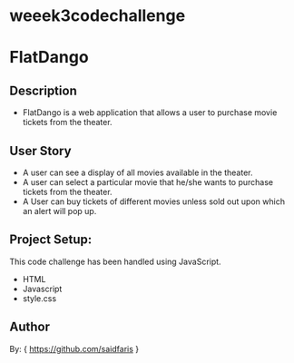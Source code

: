 # weeek3codechallenge
# FlatDango

## Description
- FlatDango is a web application that allows a user to purchase movie tickets from the theater.
## User Story
- A user can see a display of all movies available in the theater.
- A user can select a particular movie that he/she wants to purchase tickets from the theater.
- A User can buy tickets of different movies unless sold out upon which an alert will pop up.

## Project Setup:
This code challenge has been handled using JavaScript.
- HTML
- Javascript
- style.css 
 
## Author
 By:
{
    https://github.com/saidfaris
}